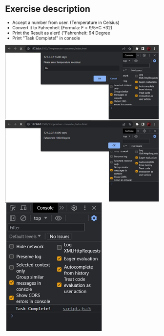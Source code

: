 # Exercise description

- Accept a number from user. (Temperature in Celsius)
- Convert it to Fahrenheit (Formula: F = 9/5*C +32)
- Print the Result as alert! ("Fahrenheit: 94 Degree
- Print "Task Complete!" in console</li>

![alt text](images/prompt.jpg)
![alt text](images/output.jpg)
![alt text](images/console.jpg)
